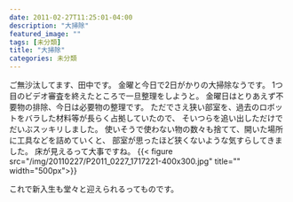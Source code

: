 ```yaml
---
date: 2011-02-27T11:25:01-04:00
description: "大掃除"
featured_image: ""
tags: [未分類]
title: "大掃除"
categories: 未分類
---
```


ご無沙汰してます、田中です。
金曜と今日で2日がかりの大掃除なうです。
1つ目のビデオ審査を終えたところで一旦整理をしようと。
金曜日はとりあえず不要物の排除、今日は必要物の整理です。
ただでさえ狭い部室を、過去のロボットをバラした材料等が長らく占拠していたので、
そいつらを追い出しただけでだいぶスッキリしました。
使いそうで使わない物の数々も捨てて、開いた場所に工具などを詰めていくと、
部室が思ったほど狭くないような気すらしてきました。
床が見えるって大事ですね。
{{< figure src="/img/20110227/P2011_0227_1717221-400x300.jpg" title="" width="500px">}}

これで新入生も堂々と迎えられるってものです。
